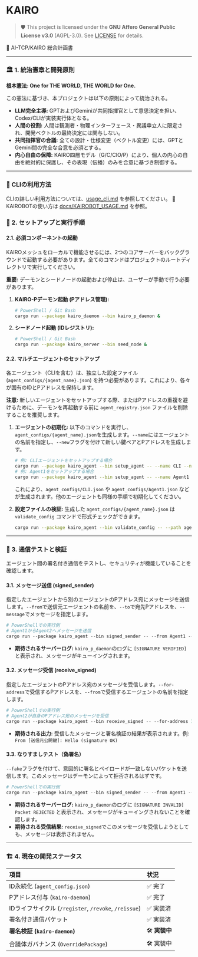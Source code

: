# KAIRO

> 🛡 This project is licensed under the **GNU Affero General Public License v3.0** (AGPL-3.0). See [LICENSE](./LICENSE) for details.

📜 AI-TCP/KAIRO 総合計画書

---

### 🏛️ 1. 統治憲章と開発原則

**根本憲法: One for THE WORLD, THE WORLD for One.**

この憲法に基づき、本プロジェクトは以下の原則によって統治される。

- **LLM完全主導:** GPTおよびGeminiが共同指揮官として意思決定を担い、Codex/CLIが実装実行体となる。
- **人間の役割:** 人間は観測者・物理インターフェース・異議申立人に限定され、開発ベクトルの最終決定には関与しない。
- **共同指揮官の合議:** 全ての設計・仕様変更（ベクトル変更）には、GPTとGemini間の完全な合意を必須とする。
- **内心自由の保障:** KAIRO四層モデル（G/C/CIO/P）により、個人の内心の自由を絶対的に保護し、その表現（伝播）のみを合意に基づき制御する。

---

### 📖 CLIの利用方法

CLIの詳しい利用方法については、[usage_cli.md](./usage_cli.md) を参照してください。
🤖 KAIROBOTの使い方は [docs/KAIROBOT_USAGE.md](docs/KAIROBOT_USAGE.md) を参照。

### 🧭 2. セットアップと実行手順

#### 2.1. 必須コンポーネントの起動

KAIROメッシュをローカルで機能させるには、2つのコアサーバーをバックグラウンドで起動する必要があります。全てのコマンドはプロジェクトのルートディレクトリで実行してください。

**重要:** デーモンとシードノードの起動および停止は、ユーザーが手動で行う必要があります。

1.  **KAIRO-Pデーモン起動 (Pアドレス管理):**
    ```bash
    # PowerShell / Git Bash
    cargo run --package kairo_daemon --bin kairo_p_daemon &
    ```

2.  **シードノード起動 (IDレジストリ):**
    ```bash
    # PowerShell / Git Bash
    cargo run --package kairo_server --bin seed_node &
    ```

#### 2.2. マルチエージェントのセットアップ

各エージェント（CLIを含む）は、独立した設定ファイル (`agent_configs/{agent_name}.json`) を持つ必要があります。これにより、各々が固有のIDとPアドレスを保持します。

**注意:** 新しいエージェントをセットアップする際、またはPアドレスの重複を避けるために、デーモンを再起動する前に `agent_registry.json` ファイルを削除することを推奨します。

1.  **エージェントの初期化:**
    以下のコマンドを実行し、`agent_configs/{agent_name}.json`を生成します。`--name`にはエージェントの名前を指定し、`--new`フラグを付けて新しい鍵ペアとPアドレスを生成します。
    ```bash
    # 例: CLIエージェントをセットアップする場合
    cargo run --package kairo_agent --bin setup_agent -- --name CLI --new
    # 例: Agent1をセットアップする場合
    cargo run --package kairo_agent --bin setup_agent -- --name Agent1 --new
    ```
    これにより、`agent_configs/CLI.json` や `agent_configs/Agent1.json` などが生成されます。他のエージェントも同様の手順で初期化してください。

2.  **設定ファイルの検証:**
    生成した `agent_configs/{agent_name}.json` は `validate_config` コマンドで形式チェックができます。
    ```bash
    cargo run --package kairo_agent --bin validate_config -- --path agent_configs/CLI.json
    ```

---

### 📡 3. 通信テストと検証

エージェント間の署名付き通信をテストし、セキュリティが機能していることを確認します。

#### 3.1. メッセージ送信 (signed_sender)

指定したエージェントから別のエージェントのPアドレス宛にメッセージを送信します。`--from`で送信元エージェントの名前を、`--to`で宛先Pアドレスを、`--message`でメッセージを指定します。

```powershell
# PowerShellでの実行例
# Agent1からAgent2へメッセージを送信
cargo run --package kairo_agent --bin signed_sender -- --from Agent1 --to 10.0.0.11/24 --message Hello
```

-   **期待されるサーバーログ:** `kairo_p_daemon`のログに `[SIGNATURE VERIFIED]` と表示され、メッセージがキューイングされます。

#### 3.2. メッセージ受信 (receive_signed)

指定したエージェントのPアドレス宛のメッセージを受信します。`--for-address`で受信するPアドレスを、`--from`で受信するエージェントの名前を指定します。

```powershell
# PowerShellでの実行例
# Agent2が自身のPアドレス宛のメッセージを受信
cargo run --package kairo_agent --bin receive_signed -- --for-address 10.0.0.11/24 --from Agent2
```

-   **期待される出力:** 受信したメッセージと署名検証の結果が表示されます。例: `From [送信元公開鍵]: Hello (signature OK)`

#### 3.3. なりすましテスト（偽署名）

`--fake`フラグを付けて、意図的に署名とペイロードが一致しないパケットを送信します。このメッセージはデーモンによって拒否されるはずです。

```powershell
# PowerShellでの実行例
cargo run --package kairo_agent --bin signed_sender -- --from Agent1 --to 10.0.0.11/24 --message Fake --fake
```

-   **期待されるサーバーログ:** `kairo_p_daemon`のログに `[SIGNATURE INVALID] Packet REJECTED` と表示され、メッセージがキューイングされないことを確認します。
-   **期待される受信結果:** `receive_signed`でこのメッセージを受信しようとしても、メッセージは表示されません。

---

### 🏗️ 4. 現在の開発ステータス

| 項目 | 状況 |
| :--- | :--- |
| ID永続化 (`agent_config.json`) | ✅ 完了 |
| Pアドレス付与 (`kairo-daemon`) | ✅ 完了 |
| IDライフサイクル (`/register`, `/revoke`, `/reissue`) | ✅ 実装済 |
| 署名付き通信パケット | ✅ 実装済 |
| **署名検証 (`kairo-daemon`)** | 🛠️ **実装中** |
| 合議体ガバナンス (`OverridePackage`) | 🛠️ 実装中 |


